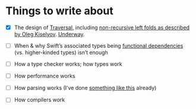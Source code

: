 # Things to write about

- [x] The design of [Traversal](https://github.com/robrix/Traversal), including [non-recursive left folds as described by Oleg Kiselyov](http://okmij.org/ftp/Haskell/fold-stream.lhs). [Underway](https://github.com/robrix/memory/blob/master/writing/folds.md).

- [ ] When & why Swift’s associated types being [functional dependencies](https://www.haskell.org/haskellwiki/Functional_dependencies) (vs. higher-kinded types) isn’t enough

- [ ] How a type checker works; how types work

- [ ] How performance works

- [ ] How parsing works (I’ve done [something like this](https://github.com/robrix/A-Swiftly-Tilting-Parser) already)

- [ ] How compilers work
